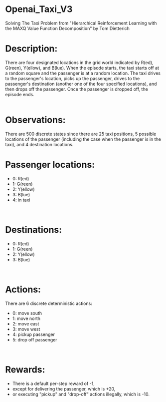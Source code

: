 # Openai_Taxi_V3
Solving  The Taxi Problem     from "Hierarchical Reinforcement Learning with the MAXQ Value Function Decomposition"     by Tom Dietterich
</br>
<h1> Description:</h1>
    There are four designated locations in the grid world indicated by R(ed), G(reen), Y(ellow), and B(lue). When the episode starts, the taxi starts off at a random square and the passenger is at a random location. The taxi drives to the passenger's location, picks up the passenger, drives to the passenger's destination (another one of the four specified locations), and then drops off the passenger. Once the passenger is dropped off, the episode ends.
</br>
</br>
<h1> Observations:</h1>
    There are 500 discrete states since there are 25 taxi positions, 5 possible locations of the passenger (including the case when the passenger is in the taxi), and 4 destination locations.
</br>
<h1> Passenger locations:</h1>
<ul> <li> 0: R(ed)
    <li> 1: G(reen)
    <li> 2: Y(ellow)
    <li> 3: B(lue)
    <li> 4: in taxi
    </ul>
</br>
<h1> Destinations:</h1>
 <ul> <li> 0: R(ed)
    <li> 1: G(reen)
    <li> 2: Y(ellow)
    <li> 3: B(lue)
 </ul>
</br>
<h1> Actions: </h1>There are 6 discrete deterministic actions:
 <ul> <li> 0: move south
    <li> 1: move north
    <li> 2: move east
    <li> 3: move west
    <li> 4: pickup passenger
    <li> 5: drop off passenger
     </ul>
</br>
<h1> Rewards:</h1>
<ul> <li> There is a default per-step reward of -1,
    <li> except for delivering the passenger, which is +20,
    <li> or executing "pickup" and "drop-off" actions illegally, which is -10.
    </ul>
   
